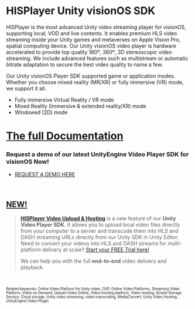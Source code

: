 # HISPlayer Unity visionOS SDK

HISPlayer is the most advanced Unity video streaming player for visionOS, supporting local, VOD and live contents. It enables premium HLS video streaming inside your Unity games and metaverses on Apple Vision Pro, spatial computing device. Our Unity visionOS video player is hardware accelerated to provide top quality 180º, 360º, 3D stereoscopic video streaming. We include advanced features such as multistream or automatic bitrate adaptation to secure the best video quality to name a few. 

Our Unity visionOS Player SDK supported game or application modes. Whether you choose mixed reality (MR/XR) or fully immersive (VR) mode, we support it all.
* Fully immersive Virtual Reality / VR mode
* Mixed Reality (Immersive & extended reality/XR) mode
* Windowed (2D) mode

# [The full Documentation](https://hisplayer.github.io/UnityVisionOS-SDK/#/)


### Request a demo of our latest UnityEngine Video Player SDK for visionOS Now!

* [REQUEST A DEMO HERE](https://www.hisplayer.com/demo-unity-player-sdk-github/?utm_source=github&utm_medium=referral&utm_campaign=unitygithub&utm_content=20200211--unitydemocontact)

<br>

##  [NEW!](https://hisplayer.github.io/UnityVideoUpload/#/README)
> **[HISPlayer Video Upload & Hosting](https://hisplayer.github.io/UnityVideoUpload/#/README)** is a new feature of our **Unity Video Player SDK**. It allows you to upload local video files directly from your computer to a server and transcode them into HLS and DASH streaming URLs directly from our Unity SDK in Unity Editor. Need to convert your videos into HLS and DASH streams for multi-platform delivery at scale? [Start your FREE Trial here!](https://dashboard.hisplayer.com/signup)
> 
> We can help you with the full **end-to-end** video delivery and playback.
>

<br>

<sub><sub> Related keywords: Online Video Platform for Unity video, OVP, Online Video Platforms, Streaming Video Platform, Video on Demand, Upload Video Online, Video hosting platform, Video hosting, Simple Storage Service, Cloud storage, Unity video streaming, video transcoding, MediaConvert, Unity Video Hosting, UnityEngine.Video Plugin</sub><sub>
